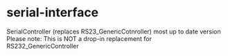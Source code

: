 # serial-interface
SerialController (replaces RS23_GenericCotnroller) most up to date version
Please note: This is NOT a drop-in replacement for RS232_GenericController
